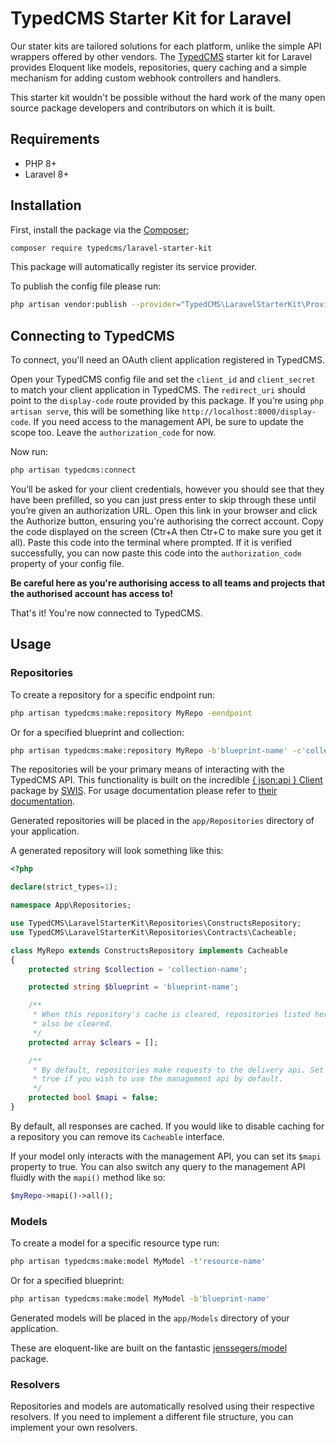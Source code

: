 # TypedCMS Starter Kit for Laravel

Our stater kits are tailored solutions for each platform, unlike the simple API 
wrappers offered by other vendors. The [TypedCMS](https://typedcms.com) starter 
kit for Laravel provides Eloquent like models, repositories, query caching and a 
simple mechanism for adding custom webhook controllers and handlers.

This starter kit wouldn't be possible without the hard work of the many open 
source package developers and contributors on which it is built.

## Requirements

* PHP 8+
* Laravel 8+

## Installation

First, install the package via the [Composer](https://getcomposer.org);

```bash
composer require typedcms/laravel-starter-kit
```

This package will automatically register its service provider.

To publish the config file please run:

```bash
php artisan vendor:publish --provider="TypedCMS\LaravelStarterKit\Providers\StarterKitServiceProvider" 
```

## Connecting to TypedCMS

To connect, you'll need an OAuth client application registered in TypedCMS. 

Open your TypedCMS config file and set the `client_id` and `client_secret` to 
match your client application in TypedCMS. The `redirect_uri` should point to 
the `display-code` route provided by this package. If you’re using 
`php artisan serve`, this will be something like 
`http://localhost:8000/display-code`. If you need access to the management API,
be sure to update the scope too. Leave the `authorization_code` for now.

Now run:

```bash
php artisan typedcms:connect
```

You’ll be 
asked for your client credentials, however you should see that they have been 
prefilled, so you can just press enter to skip through these until you’re given 
an authorization URL. Open this link in your browser and click the Authorize 
button, ensuring you're authorising the correct account. 
Copy the code displayed on the screen (Ctr+A then Ctr+C to make sure you get it 
all). Paste this code into the terminal where prompted. If it is verified 
successfully, you can now paste this code into the `authorization_code` property 
of your config file.

**Be careful here as you're authorising access to all teams and projects that 
the authorised account has access to!**

That's it! You're now connected to TypedCMS.

## Usage

### Repositories

To create a repository for a specific endpoint run:

```bash
php artisan typedcms:make:repository MyRepo -eendpoint
```

Or for a specified blueprint and collection:

```bash
php artisan typedcms:make:repository MyRepo -b'blueprint-name' -c'collection-name'
```

The repositories will be your primary means of interacting with the TypedCMS 
API. This functionality is built on the incredible
[{ json:api } Client](https://github.com/swisnl/json-api-client) package by 
[SWIS](https://www.swis.nl). For usage documentation please refer to
[their documentation](https://github.com/swisnl/json-api-client).

Generated repositories will be placed in the `app/Repositories` directory of your
application.

A generated repository will look something like this:

```php
<?php

declare(strict_types=1);

namespace App\Repositories;

use TypedCMS\LaravelStarterKit\Repositories\ConstructsRepository;
use TypedCMS\LaravelStarterKit\Repositories\Contracts\Cacheable;

class MyRepo extends ConstructsRepository implements Cacheable
{
    protected string $collection = 'collection-name';

    protected string $blueprint = 'blueprint-name';

    /**
     * When this repository's cache is cleared, repositories listed here will
     * also be cleared.
     */
    protected array $clears = [];

    /**
     * By default, repositories make requests to the delivery api. Set this to
     * true if you wish to use the management api by default.
     */
    protected bool $mapi = false;
}
```

By default, all responses are cached. If you would like to disable caching for a
repository you can remove its `Cacheable` interface.

If your model only interacts with the management API, you can set its 
`$mapi` property to true. You can also switch any query to the management API 
fluidly with the `mapi()` method like so:


```php
$myRepo->mapi()->all();
```

### Models

To create a model for a specific resource type run:

```bash
php artisan typedcms:make:model MyModel -t'resource-name'
```

Or for a specified blueprint:

```bash
php artisan typedcms:make:model MyModel -b'blueprint-name'
```

Generated models will be placed in the `app/Models` directory of your
application.

These are eloquent-like are built on the fantastic
[jenssegers/model](https://github.com/jenssegers/model) package.

### Resolvers

Repositories and models are automatically resolved using their respective 
resolvers. If you need to implement a different file structure, you can 
implement your own resolvers.
